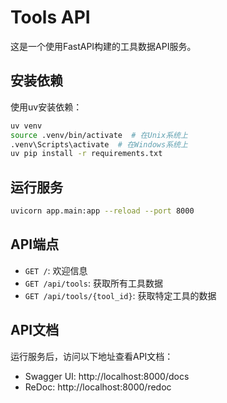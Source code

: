 # Tools API

这是一个使用FastAPI构建的工具数据API服务。

## 安装依赖

使用uv安装依赖：

```bash
uv venv
source .venv/bin/activate  # 在Unix系统上
.venv\Scripts\activate  # 在Windows系统上
uv pip install -r requirements.txt
```

## 运行服务

```bash
uvicorn app.main:app --reload --port 8000
```

## API端点

- `GET /`: 欢迎信息
- `GET /api/tools`: 获取所有工具数据
- `GET /api/tools/{tool_id}`: 获取特定工具的数据

## API文档

运行服务后，访问以下地址查看API文档：

- Swagger UI: http://localhost:8000/docs
- ReDoc: http://localhost:8000/redoc

